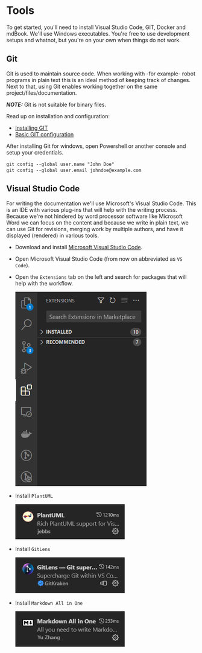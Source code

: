 # Tools

To get started, you'll need to install Visual Studio Code, GIT, Docker and mdBook. We'll use Windows executables. You're free to use development setups and whatnot, but you're on your own when things do not work.

## Git

Git is used to maintain source code. When working with -for example- robot programs in plain text this is an ideal method of keeping track of changes. Next to that, using Git enables working together on the same project/files/documentation.

**_NOTE:_**  Git is not suitable for binary files.

Read up on installation and configuration:
- [Installing GIT](https://git-scm.com/download/win)
- [Basic GIT configuration](https://git-scm.com/book/en/v2/Getting-Started-First-Time-Git-Setup)

After installing Git for windows, open Powershell or another console and setup your credentials.
```
git config --global user.name "John Doe"
git config --global user.email johndoe@example.com
```

## Visual Studio Code

For writing the documentation we'll use Microsoft's Visual Studio Code. This is an IDE with various plug-ins that will help with the writing process.
Because we're not hindered by word processor software like Microsoft Word we can focus on the content and because we write in plain text, we can use Git for revisions, merging work by multiple authors, and have it displayed (rendered) in various tools.

- Download and install [Microsoft Visual Studio Code](https://code.visualstudio.com/).
- Open Microsoft Visual Studio Code (from now on abbreviated as `VS Code`).
- Open the `Extensions` tab on the left and search for packages that will help with the workflow.
 
  ![Extensions](./images/code_extensions.png "Visual Code Extensions")
- Install `PlantUML`
  
  ![PlantUML](./images/code_plantuml.png "PlantUML")

- Install `GitLens`

  ![GitLens](./images/code_gitlens.png "GitLens")

- Install `Markdown All in One`
  
  ![MarkdownAllinOne](./images/code_markdownallinone.png "Markdown All in One")
 

